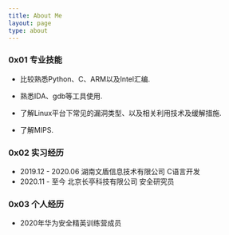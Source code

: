 ```yaml
---
title: About Me
layout: page
type: about
---
```


### 0x01 专业技能

* 比较熟悉Python、C、ARM以及Intel汇编.

* 熟悉IDA、gdb等工具使用.

* 了解Linux平台下常见的漏洞类型、以及相关利用技术及缓解措施.  
* 了解MIPS.

### 0x02 实习经历

* 2019.12 - 2020.06 湖南文盾信息技术有限公司      C语言开发
* 2020.11 - 至今        北京长亭科技有限公司             安全研究员

### 0x03 个人经历

* 2020年华为安全精英训练营成员     

